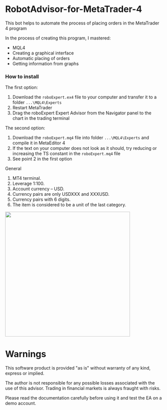 # RobotAdvisor-for-MetaTrader-4
This bot helps to automate the process of placing orders in the MetaTrader 4 program

In the process of creating this program, I mastered:
- MQL4
- Creating a graphical interface
- Automatic placing of orders
- Getting information from graphs

### How to install
The first option:
1. Download the `roboExpert.ex4` file to your computer and transfer it to a folder `...\MQL4\Experts`
2. Restart MetaTrader
3. Drag the roboExpert Expert Advisor from the Navigator panel to the chart in the trading terminal

The second option:
1. Download the `roboExpert.mq4` file into folder `...\MQL4\Experts` and compile it in MetaEditor 4
2. If the text on your computer does not look as it should, try reducing or increasing the TS constant in the `roboExpert.mq4` file
3. See point 2 in the first option

General
1. MT4 terminal.
2. Leverage 1:100.
3. Account currency – USD.
4. Currency pairs are only USDXXX and XXXUSD.
5. Currency pairs with 6 digits.
6. The item is considered to be a unit of the last category.

<img src="https://github.com/SennovE/RobotAdvisor-for-MetaTrader-4/assets/93314968/6809225e-602e-461e-8bf4-c5f2d9263db9" width="400">

# Warnings

This software product is provided "as is" without warranty of any kind, express or implied.

The author is not responsible for any possible losses associated with the use of this advisor. Trading in financial markets is always fraught with risks.

Please read the documentation carefully before using it and test the EA on a demo account.
